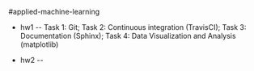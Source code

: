 #applied-machine-learning

* hw1 -- Task 1: Git; Task 2: Continuous integration (TravisCI); Task 3: Documentation (Sphinx); Task 4: Data Visualization and Analysis (matplotlib)

* hw2 -- 
